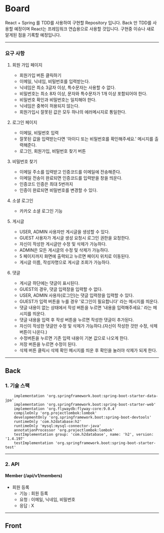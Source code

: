 # Board

React + Spring 를 TDD를 사용하여 구현할 Repository 입니다. Back 만 TDD를 사용할 예정이며
React는 프레임워크 연습용으로 사용할 것입니다.
구현중 이슈나 새로 알게된 점을 기록할 예정입니다.

---

### 요구 사항

1. 회원 가입 페이지

   - 회원가입 버튼 클릭하기
   - 이메일, 닉네임, 비밀번호를 입력받는다.
   - 닉네임은 최소 3글자 이상, 특수문자는 사용할 수 없다.
   - 비밀번호는 최소 8자 이상, 문자와 특수문자가 1개 이상 포함되어야 한다.
   - 비밀번호 확인과 비밀번호는 일치해야 한다.
   - 닉네임은 중복이 허용되지 않는다.
   - 회원가입시 잘못된 값은 모두 하나의 에러메시지로 통일한다.

2. 로그인 페이지

   - 이메일, 비밀번호 입력
   - 잘못된 값을 입력받는다면 '아이디 또는 비밀번호를 확인해주세요.' 메시지를 출력해준다.
   - 로그인, 회원가입, 비밀번호 찾기 버튼

3. 비밀번호 찾기

   - 이메일 주소를 입력받고 인증코드를 이메일에 전송해준다.
   - 이메일 전송이 완료되면 인증코드를 입력받을 창을 띄운다.
   - 인증코드 인증은 최대 5번까지
   - 인증이 완료되면 비밀번호를 변경할 수 있다.

4. 소셜 로그인

   - 카카오 소셜 로그인 기능

5. 게시글

   - USER, ADMIN 사용자만 게시글을 생성할 수 있다.
   - GUEST 사용자가 게시글 생성 요청시 로그인 권한을 요청한다.
   - 자신이 작성한 게시글만 수정 및 삭제가 가능하다.
   - ADMIN은 모든 게시글의 수정 및 삭제가 가능하다.
   - 5 페이지까지 화면에 출력되고 누르면 페이지 위치로 이동된다.
   - 게시글 이름, 작성자명으로 게시글 조회가 가능하다.

6. 댓글
   - 게시글 하단에는 댓글이 표시된다.
   - GUEST의 경우, 댓글 입력창을 입력할 수 없다.
   - USER, ADMIN 사용자(로그인)는 댓글 입력창을 입력할 수 있다.
   - GUEST가 입력 버튼을 누를 경우 '로그인이 필요합니다' 라는 메시지를 띄운다.
   - 댓글 내용이 없는 상태에서 작성 버튼을 누르면 '내용을 입력해주세요.' 라는 메시지를 띄운다.
   - 댓글 내용을 입력 후 작성 버튼을 누르면 작성한 댓글이 추가된다.
   - 자신이 작성한 댓글만 수정 및 삭제가 가능하다.(자신이 작성한 것만 수정, 삭제 버튼이 나온다.)
   - 수정버튼을 누르면 기존 입력 내용이 기본 값으로 나오게 한다.
   - 저장 버튼을 누르면 수정이 된다.
   - 삭제 버튼 클릭시 삭제 확인 메시지를 띄운 후 확인을 눌러야 삭제가 되게 한다.

---

## Back

### 1. 기술 스팩

```
	implementation 'org.springframework.boot:spring-boot-starter-data-jpa'
	implementation 'org.springframework.boot:spring-boot-starter-web'
	implementation 'org.flywaydb:flyway-core:9.0.4'
	compileOnly 'org.projectlombok:lombok'
	developmentOnly 'org.springframework.boot:spring-boot-devtools'
	runtimeOnly 'com.h2database:h2'
	runtimeOnly 'mysql:mysql-connector-java'
	annotationProcessor 'org.projectlombok:lombok'
	testImplementation group: 'com.h2database', name: 'h2', version: '1.4.197'
	testImplementation 'org.springframework.boot:spring-boot-starter-test'
```

---

### 2. API

#### Member (/api/v1/members)

- 회원 등록
  - 기능 : 회원 등록
  - 요청 : 이메일, 닉네임, 비밀번호
  - 응답 : X

---

## Front
